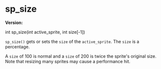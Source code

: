 # sp_size

**Version:** <VersionInfo dink="" standalone />&nbsp;<VersionInfo freedink="" standalone />&nbsp;<VersionInfo dinkhd="" standalone />&nbsp;<VersionInfo yedink="" standalone />

<Prototype>int sp_size(int active_sprite, int size[-1])</Prototype>

`sp_size()` gets or sets the `size` of the `active_sprite`. The `size` is a percentage.

A `size` of 100 is normal and a `size` of 200 is twice the sprite's original size. Note that resizing many sprites may cause a performance hit.
